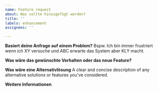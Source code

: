 ```yaml
---
name: Feature request
about: Was sollte hinzugefügt werden?
title: ''
labels: enhancement
assignees: ''

---
```


**Basiert deine Anfrage auf einem Problem?**
Bspw. Ich bin immer frustriert wenn ich XY versuche und ABC erwarte das System aber KLY macht.

**Was wäre das gewünschte Verhalten oder das neue Feature?**

**Was wäre eine Alternativlösung**
A clear and concise description of any alternative solutions or features you've considered.

**Weitere Informationen**
